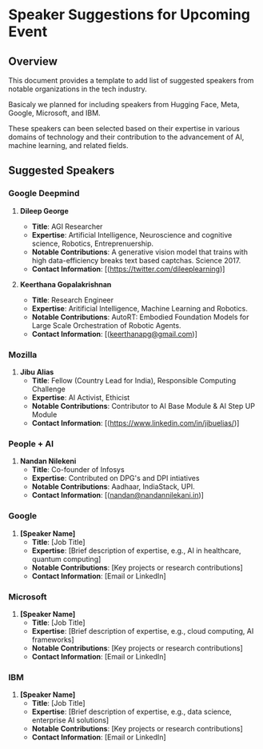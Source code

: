 # Speaker Suggestions for Upcoming Event

## Overview
This document provides a template to add list of suggested speakers from notable organizations in the tech industry.

Basicaly we planned for including speakers from  Hugging Face, Meta, Google, Microsoft, and IBM. 

These speakers can been selected based on their expertise in various domains of technology and their contribution to the advancement of AI, machine learning, and related fields.

## Suggested Speakers

### Google Deepmind
1. **Dileep George**
   - **Title**: AGI Researcher
   - **Expertise**: Artificial Intelligence, Neuroscience and cognitive science, Robotics, Entreprenuership.
   - **Notable Contributions**: A generative vision model that trains with high data-efficiency breaks text based captchas. Science 2017.
   - **Contact Information**: [(https://twitter.com/dileeplearning)]

2. **Keerthana Gopalakrishnan**
   - **Title**: Research Engineer
   - **Expertise**: Aritificial Intelligence, Machine Learning and Robotics.
   - **Notable Contributions**: AutoRT: Embodied Foundation Models for Large Scale Orchestration of Robotic Agents.
   - **Contact Information**: [(keerthanapg@gmail.com)]

### Mozilla
1. **Jibu Alias**
   - **Title**: Fellow (Country Lead for India), Responsible Computing Challenge
   - **Expertise**: AI Activist, Ethicist
   - **Notable Contributions**: Contributor to AI Base Module & AI Step UP Module 
   - **Contact Information**: [(https://www.linkedin.com/in/jibuelias/)]

### People + AI
1. **Nandan Nilekeni**
   - **Title**: Co-founder of Infosys
   - **Expertise**: Contributed on DPG's and DPI intiatives
   - **Notable Contributions**: Aadhaar, IndiaStack, UPI.
   - **Contact Information**: [(nandan@nandannilekani.in)]

### Google
1. **[Speaker Name]**
   - **Title**: [Job Title]
   - **Expertise**: [Brief description of expertise, e.g., AI in healthcare, quantum computing]
   - **Notable Contributions**: [Key projects or research contributions]
   - **Contact Information**: [Email or LinkedIn]

### Microsoft
1. **[Speaker Name]**
   - **Title**: [Job Title]
   - **Expertise**: [Brief description of expertise, e.g., cloud computing, AI frameworks]
   - **Notable Contributions**: [Key projects or research contributions]
   - **Contact Information**: [Email or LinkedIn]

### IBM
1. **[Speaker Name]**
   - **Title**: [Job Title]
   - **Expertise**: [Brief description of expertise, e.g., data science, enterprise AI solutions]
   - **Notable Contributions**: [Key projects or research contributions]
   - **Contact Information**: [Email or LinkedIn]

